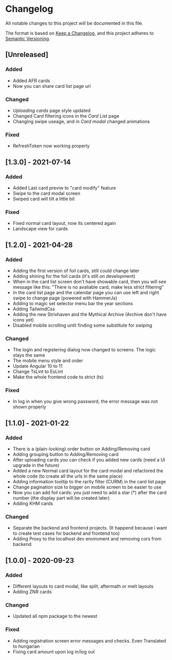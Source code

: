# Changelog

All notable changes to this project will be documented in this file.

The format is based on [Keep a Changelog](https://keepachangelog.com/en/1.0.0/), and this project adheres to [Semantic Versioning](https://semver.org/spec/v2.0.0.html).

## [Unreleased]

### Added


- Added AFR cards
- Now you can share card list page url


### Changed

- *Uploading cards* page style updated 
- Changed Card filtering icons in the *Card List* page
- Changing swipe useage, and in *Card modal* changed animations

### Fixed

- RefreshToken now working properly

## [1.3.0] - 2021-07-14

### Added

- Added Last card previw to "card modify" feature
- Swipe to the card modal screen
- Swiped card will tilt a little bit

### Fixed

- Fixed normal card layout, now its centered again
- Landscape view for cards

## [1.2.0] - 2021-04-28

### Added

- Adding the first version of foil cards, still could change later
- Adding shining for the foil cards (it's still on development)
- When in the card list screen don't have showable card, then you will see message like this: "There is no avaliable card, make less strict filtering"
- In the card list page and the calendar page you can use left and right swipe to change page (powered with HammerJs)
- Adding to magic set selector menu bar the year sections
- Adding TailwindCss
- Adding the new Strixhaven and the Mythical Archive (Archive don't have icons yet)
- Disabled mobile scrolling until finding some substitute for swiping

### Changed

- The login and registering dialog now changed to screens. The logic stays the same
- The mobile menu style and order
- Update Angular 10 to 11
- Change TsLint to EsLint
- Make the whole frontend code to strict (ts)

### Fixed

- In log in when you give wrong password, the error message was not shown properly

## [1.1.0] - 2021-01-22

### Added

- There is a (plain-looking) order button on Adding/Removing card
- Adding grouping button to Adding/Removing card
- After uploading cards you can check if you added new cards (need a UI upgrade in the future)
- Added a new Normal card layout for the card modal and refactored the whole code (to create all the urls in the same place)
- Adding information tooltip to the rarity filter (CURM) in the card list page
- Change pagination size to bigger on mobile screen to be easier to use
- Now you can add foil cards: you just need to add a star (\*) after the card number (the display part will be created later)
- Adding KHM cards

### Changed

- Separate the backend and frontend projects. (It happend because i want to create test cases for backend and frontend too)
- Adding Proxy to the localhost dev enviroment and removing cors from backend

## [1.0.0] - 2020-09-23

### Added

- Different layouts to card modal, like split, aftermath or melt layouts
- Adding ZNR cards

### Changed

- Updated all npm package to the newest

### Fixed

- Adding registration screen error messages and checks. Even Translated to hungarian
- Fixing card amount upon log in/log out

